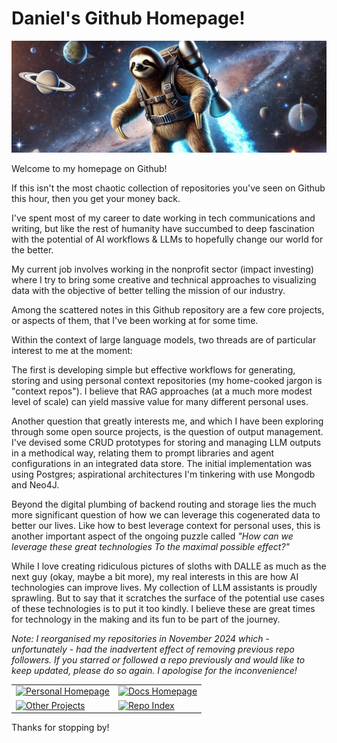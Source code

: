 # Daniel's Github Homepage!

 ![alt text](images/banners/1.webp)

 Welcome to my homepage on Github! 
 
 If this isn't the most chaotic collection of repositories you've seen on Github this hour, then you get your money back. 

 I've spent most of my career to date working in tech communications and writing, but like the rest of humanity have succumbed to deep fascination with the potential of AI workflows & LLMs to hopefully change our world for the better. 

 My current job involves working in the nonprofit sector (impact investing) where I try to bring some creative and technical approaches to visualizing data with the objective of better telling the mission of our industry. 

 Among the scattered notes in this Github repository are a few core projects, or aspects of them, that I've been working at for some time. 
 
 Within the context of large language models, two threads are of particular interest to me at the moment: 
 
 The first is developing simple but effective workflows for generating, storing and using personal context repositories (my home-cooked jargon is "context repos"). I believe that RAG approaches (at a much more modest level of scale) can yield massive value for many different personal uses. 

 Another question that greatly interests me, and which I have been exploring through some open source projects, is the question of output management. I've devised some CRUD prototypes for storing and managing LLM outputs in a methodical way, relating them to prompt libraries and agent configurations in an integrated data store. The initial implementation was using Postgres; aspirational architectures I'm tinkering with use Mongodb and Neo4J. 
 
 Beyond the digital plumbing of backend routing and storage lies the much more significant question of how we can leverage this cogenerated data to better our lives. Like how to best leverage context for personal uses, this is another important aspect of the ongoing puzzle called *"How can we leverage these great technologies To the maximal possible effect?"*

 While I love creating ridiculous pictures of sloths with DALLE as much as the next guy (okay, maybe a bit more), my real interests in this are how AI technologies can improve lives. My collection of LLM assistants is proudly sprawling. But to say that it scratches the surface of the potential use cases of these technologies is to put it too kindly. I believe these are great times for technology in the making and its fun to be part of the journey. 
 

 *Note: I reorganised my repositories in November 2024 which - unfortunately - had the inadvertent effect of removing previous repo followers. If you starred or followed a repo previously and would like to keep updated, please do so again. I apologise for the inconvenience!*

 <table>
  <tr>
    <td>
      <a href="https://danielrosehill.com" target="_blank">
        <img src="https://img.shields.io/badge/Personal%20Homepage-Visit%20Now-blue" alt="Personal Homepage">
      </a>
    </td>
    <td>
      <a href="https://docs.bydanielrosehill.com/" target="_blank">
        <img src="https://img.shields.io/badge/Docs%20Homepage-Explore%20Docs-green" alt="Docs Homepage">
      </a>
    </td>
  </tr>
  <tr>
    <td>
      <a href="https://danielrosehill.com/projects/" target="_blank">
        <img src="https://img.shields.io/badge/Other%20Projects-View%20Projects-orange" alt="Other Projects">
      </a>
    </td>
    <td>
      <a href="https://github.com/danielrosehill/Github-Repo-Index" target="_blank">
        <img src="https://img.shields.io/badge/Repo%20Index-Browse%20Repos-purple" alt="Repo Index">
      </a>
    </td>
  </tr>
</table>

 
 Thanks for stopping by!